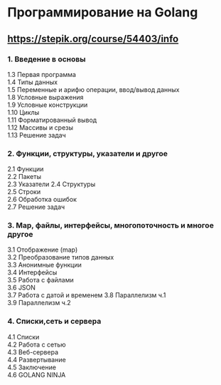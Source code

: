 # Программирование на Golang
## https://stepik.org/course/54403/info
### 1. Введение в основы
1.3 Первая программа  
1.4 Типы данных  
1.5 Переменные и арифю операции, ввод/вывод данных  
1.8 Условные выражения  
1.9 Условные конструкции  
1.10 Циклы  
1.11 Форматированный вывод  
1.12 Массивы и срезы  
1.13 Решение задач  

### 2. Функции, структуры, указатели и другое
2.1 Функции  
2.2 Пакеты  
2.3 Указатели
2.4 Структуры  
2.5 Строки  
2.6 Обработка ошибок  
2.7 Решение задач  

### 3. Map, файлы, интерфейсы, многопоточность и многое  другое
3.1 Отображение (map)  
3.2 Преобразование типов данных  
3.3 Анонимные функции  
3.4 Интерфейсы  
3.5 Работа с файлами  
3.6 JSON  
3.7 Работа с датой и временем
3.8 Параллелизм ч.1  
3.9 Параллелизм ч.2

### 4. Списки,сеть и сервера
4.1 Списки  
4.2 Работа с сетью  
4.3 Веб-сервера  
4.4 Развертывание  
4.5 Заключение  
4.6 GOLANG NINJA
